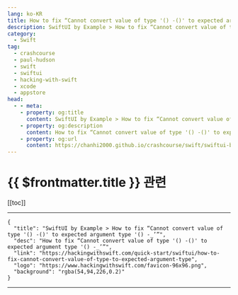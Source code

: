 ```yaml
---
lang: ko-KR
title: How to fix “Cannot convert value of type '() -()' to expected argument type '() -_’”
description: SwiftUI by Example > How to fix “Cannot convert value of type '() -()' to expected argument type '() -_’”
category:
  - Swift
tag: 
  - crashcourse
  - paul-hudson
  - swift
  - swiftui
  - hacking-with-swift
  - xcode
  - appstore
head:
  - - meta:
    - property: og:title
      content: SwiftUI by Example > How to fix “Cannot convert value of type '() -()' to expected argument type '() -_’”
    - property: og:description
      content: How to fix “Cannot convert value of type '() -()' to expected argument type '() -_’”
    - property: og:url
      content: https://chanhi2000.github.io/crashcourse/swift/swiftui-by-example/25-appendix-a/how-to-fix-cannot-convert-value-of-type-to-expected-argument-type.html
---
```


# {{ $frontmatter.title }} 관련

[[toc]]

---

```component VPCard
{
  "title": "SwiftUI by Example > How to fix “Cannot convert value of type '() -()' to expected argument type '() -_’”",
  "desc": "How to fix “Cannot convert value of type '() -()' to expected argument type '() -_’”",
  "link": "https://hackingwithswift.com/quick-start/swiftui/how-to-fix-cannot-convert-value-of-type-to-expected-argument-type",
  "logo": "https://www.hackingwithswift.com/favicon-96x96.png",
  "background": "rgba(54,94,226,0.2)"
}
```

---

<TagLinks />